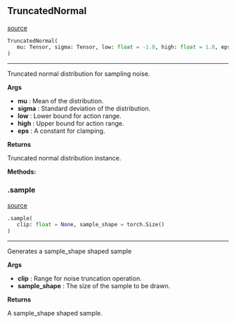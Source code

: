 #


## TruncatedNormal
[source](https://github.com/BellmanProject/Hsuanwu/blob/main/hsuanwu/xplore/distribution/truncated_normal.py/#L7)
```python 
TruncatedNormal(
   mu: Tensor, sigma: Tensor, low: float = -1.0, high: float = 1.0, eps: float = 1e-06
)
```


---
Truncated normal distribution for sampling noise.


**Args**

* **mu**  : Mean of the distribution.
* **sigma**  : Standard deviation of the distribution.
* **low**  : Lower bound for action range.
* **high**  : Upper bound for action range.
* **eps**  : A constant for clamping.


**Returns**

Truncated normal distribution instance.


**Methods:**


### .sample
[source](https://github.com/BellmanProject/Hsuanwu/blob/main/hsuanwu/xplore/distribution/truncated_normal.py/#L29)
```python
.sample(
   clip: float = None, sample_shape = torch.Size()
)
```

---
Generates a sample_shape shaped sample


**Args**

* **clip**  : Range for noise truncation operation.
* **sample_shape**  : The size of the sample to be drawn.


**Returns**

A sample_shape shaped sample.
